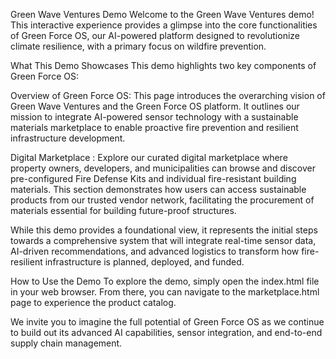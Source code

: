 Green Wave Ventures Demo
Welcome to the Green Wave Ventures demo! This interactive experience provides a glimpse into the core functionalities of Green Force OS, our AI-powered platform designed to revolutionize climate resilience, with a primary focus on wildfire prevention.

What This Demo Showcases
This demo highlights two key components of Green Force OS:

Overview of Green Force OS: This page introduces the overarching vision of Green Wave Ventures and the Green Force OS platform. It outlines our mission to integrate AI-powered sensor technology with a sustainable materials marketplace to enable proactive fire prevention and resilient infrastructure development.

Digital Marketplace : Explore our curated digital marketplace where property owners, developers, and municipalities can browse and discover pre-configured Fire Defense Kits and individual fire-resistant building materials. This section demonstrates how users can access sustainable products from our trusted vendor network, facilitating the procurement of materials essential for building future-proof structures.

While this demo provides a foundational view, it represents the initial steps towards a comprehensive system that will integrate real-time sensor data, AI-driven recommendations, and advanced logistics to transform how fire-resilient infrastructure is planned, deployed, and funded.

How to Use the Demo
To explore the demo, simply open the index.html file in your web browser. From there, you can navigate to the marketplace.html page to experience the product catalog.

We invite you to imagine the full potential of Green Force OS as we continue to build out its advanced AI capabilities, sensor integration, and end-to-end supply chain management.
